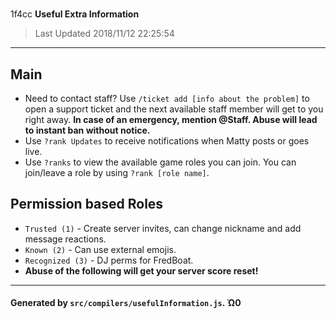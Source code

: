 # 
1f4cc __**Useful Extra Information**__

> Last Updated 2018/11/12 22:25:54

---
## Main
- Need to contact staff? Use `/ticket add [info about the problem]` to open a support ticket and the next available staff member will get to you right away. **In case of an emergency, mention @Staff. Abuse will lead to instant ban without notice.**
- Use `?rank Updates` to receive notifications when Matty posts or goes live.
- Use `?ranks` to view the available game roles you can join. You can join/leave a role by using `?rank [role name]`.

## Permission based Roles
- `Trusted (1)` - Create server invites, can change nickname and add message reactions.
- `Known (2)` - Can use external emojis.
- `Recognized (3)` - DJ perms for FredBoat.
- **Abuse of the following will get your server score reset!**

---
#### Generated by `src/compilers/usefulInformation.js`. Ὠ0
